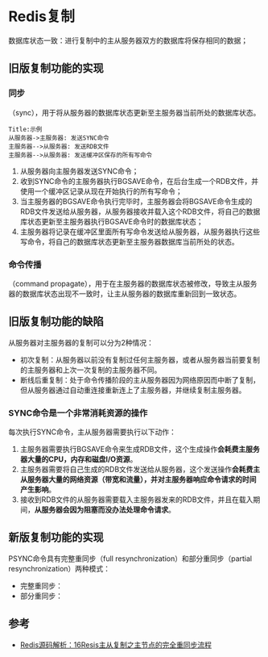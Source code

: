 # Redis复制

数据库状态一致：进行复制中的主从服务器双方的数据库将保存相同的数据；



## 旧版复制功能的实现

### 同步

（sync），用于将从服务器的数据库状态更新至主服务器当前所处的数据库状态。

```sequence
Title:示例
从服务器->主服务器: 发送SYNC命令
主服务器-->从服务器: 发送RDB文件
主服务器-->从服务器: 发送缓冲区保存的所有写命令
```

1. 从服务器向主服务器发送SYNC命令；
2. 收到SYNC命令的主服务器执行BGSAVE命令，在后台生成一个RDB文件，并使用一个缓冲区记录从现在开始执行的所有写命令；
3. 当主服务器的BGSAVE命令执行完毕时，主服务器会将BGSAVE命令生成的RDB文件发送给从服务器，从服务器接收并载入这个RDB文件，将自己的数据库状态更新至主服务器执行BGSAVE命令时的数据库状态；
4. 主服务器将记录在缓冲区里面所有写命令发送给从服务器，从服务器执行这些写命令，将自己的数据库状态更新至主服务器数据库当前所处的状态。

### 命令传播

（command propagate），用于在主服务器的数据库状态被修改，导致主从服务器的数据库状态出现不一致时，让主从服务器的数据库重新回到一致状态。



## 旧版复制功能的缺陷

从服务器对主服务器的复制可以分为2种情况：

- 初次复制：从服务器以前没有复制过任何主服务器，或者从服务器当前要复制的主服务器和上次一次复制的主服务器不同。
- 断线后重复制：处于命令传播阶段的主从服务器因为网络原因而中断了复制，但从服务器通过自动重连接重新连上了主服务器，并继续复制主服务器。

### SYNC命令是一个非常消耗资源的操作

每次执行SYNC命令，主从服务器需要执行以下动作：

1. 主服务器需要执行BGSAVE命令来生成RDB文件，这个生成操作**会耗费主服务器大量的CPU，内存和磁盘I/O资源**。
2. 主服务器需要将自己生成的RDB文件发送给从服务器，这个发送操作**会耗费主从服务器大量的网络资源（带宽和流量），并对主服务器响应命令请求的时间产生影响**。
3. 接收到RDB文件的从服务器需要载入主服务器发来的RDB文件，并且在载入期间，**从服务器会因为阻塞而没办法处理命令请求**。



## 新版复制功能的实现

PSYNC命令具有完整重同步（full resynchronization）和部分重同步（partial resynchronization）两种模式：

- 完整重同步：
- 部分重同步：



## 参考

- [Redis源码解析：16Resis主从复制之主节点的完全重同步流程](https://blog.csdn.net/gqtcgq/article/details/51241284)

